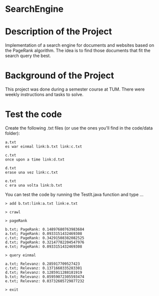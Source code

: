 # SearchEngine

# Description of the Project

Implementation of a search engine for documents and websites based on the PageRank algorithm. The idea is to find those documents that fit the search query the best.

# Background of the Project

This project was done during a semester course at TUM. There were weekly instructions and tasks to solve.


# Test the code

Create the following .txt files (or use the ones you'll find in the code/data folder):

	a.txt
	es war einmal link:b.txt link:c.txt
	
	c.txt
	once upon a time link:d.txt
	
	d.txt
	erase una vez link:c.txt
	
	e.txt
	c era una volta link:b.txt
	
You can test the code by running the TestIt.java function and type ...

	> add b.txt:link:a.txt link:e.txt
	
	> crawl
	
	> pageRank
	
	b.txt; PageRank: 0.14897680763983684
	a.txt; PageRank: 0.0933151432469308
	c.txt; PageRank: 0.34291508382082525
	d.txt; PageRank: 0.32147782204547976
	e.txt; PageRank: 0.0933151432469308
	
	> query einmal
	
	a.txt; Relevanz: 0.285917709527423
	c.txt; Relevanz: 0.1371660335283301
	d.txt; Relevanz: 0.1285911288181919
	b.txt; Relevanz: 0.05959072305593474
	e.txt; Relevanz: 0.03732605729877232
	
	> exit

